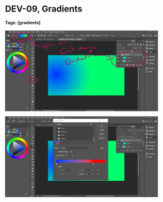 # DEV-09, Gradients
#### Tags: [gradients]

![](../images/DEV-09/DEV-09-A.png)

![](../images/DEV-09/DEV-09-B.png)